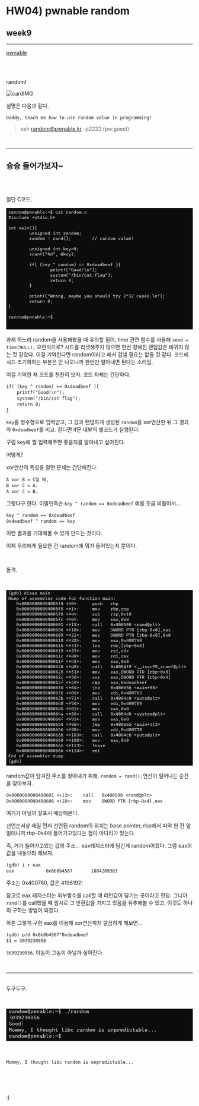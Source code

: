 # HW04) pwnable random


## week9 

<hr/>

[pwnable](https://pwnable.kr/play.php)

<br>
<br>

random! 


![cardIMG](https://pwnable.kr/img/random.png)


설명은 다음과 같다. 

    Daddy, teach me how to use random value in programming!

> ssh random@pwnable.kr -p2222 (pw:guest)


<br>

***


## 슝슝 들어가보자~


<br>
<br>

일단 C코드.

![random.c](/img/05_random.c.jpg)





과제 하느라 random을 사용해봤을 때 유의할 점이, time 관련 함수를 사용해 `seed = time(NULL);` 요런식으로? 시드를 리셋해주지 않으면 한번 정해진 랜덤값은 바뀌지 않는 것 같았다. 이걸 기억한다면 random이라고 해서 겁낼 필요는 없을 것 같다. 코드에 시드 초기화하는 부분은 안 나오니까 한번만 알아내면 된다는 소리임. 


이걸 기억한 채 코드를 찬찬히 보자. 코드 자체는 간단하다. 

    if( (key ^ random) == 0xdeadbeef ){
        printf("Good!\n");
        system("/bin/cat flag");
        return 0;
    }

`key`를 정수형으로 입력받고, 그 값과 랜덤하게 생성된 `random`을 xor연산한 뒤 그 결과와 `0xdeadbeef`를 비교. 같다면 if문 내부의 쉘코드가 실행된다. 

구럼 key에 뭘 입력해주면 좋을지를 알아내고 싶어진다.

어떻게? 

xor연산의 특성을 알면 문제는 간단해진다. 

    A xor B = C일 때,
    B xor C = A.
    A xor C = B.

그렇다구 한다. 이말인즉슨 `key ^ random == 0xdeadbeef` 얘를 조금 비틀어서...

    key ^ random == 0xdeadbeef
    0xdeadbeef ^ random == key

이런 결과를 기대해볼 수 있게 만드는 것이다. 

이제 우리에게 필요한 건 random에 뭐가 들어있는지 뿐이다. 

<br>

돌격.

<br>


![disas main](/img/05_disasMain.jpg)





random값이 담겨진 주소를 찾아내기 위해, `random = rand();`연산이 일어나는 순간을 찾아보자. 

    0x0000000000400601 <+13>:    call   0x400500 <rand@plt>
    0x0000000000400606 <+18>:    mov    DWORD PTR [rbp-0x4],eax

여기가 아닐까 살포시 예상해본다. 

선언순서상 제일 먼저 선언된 random의 위치는 base pointer, rbp에서 따악 한 칸 앞일테니까 rbp-0x4에 들어가고있다는 점이 아다리가 맞는다. 

즉, 거기 들어가고있는 값의 주소... eax레지스터에 담긴게 random이겠다. 그럼 eax의 값을 내놓으라 해보자. 

    (gdb) i r eax
    eax            0x6b8b4567       1804289383

주소는 0x400760, 값은 4196192!

참고로 eax 레지스터는 외부함수를 call할 때 리턴값이 담기는 곳이라고 한당. 그니까 `rand()`를 call했을 때 임시로 그 반환값을 가지고 있음을 유추해볼 수 있고, 이것도 하나의 구하는 방법이 되겠다. 




하튼 그렇게 구한 eax를 이용해 xor연산까지 깔끔하게 해보면... 


    (gdb) p/d 0x6b8b4567^0xdeadbeef
    $1 = 3039230856




`3039230856`. 이놈이 그놈이 아닐까 싶어진다. 

<br><hr><br>
두구두구.

<br>

![good](/img/05_success!!.jpg)


<br>

    Mommy, I thought libc random is unpredictable...




<br>
<br>
<br>



:)






 

